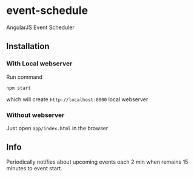 # event-schedule
AngularJS Event Scheduler

## Installation

### With Local webserver

Run command 
```
npm start
``` 
which will create `http://localhost:8000` local webserver 

### Without webserver

Just open `app/index.html` in the browser

## Info
Periodically notifies about upcoming events each 2 min when remains 15 minutes to event start.
